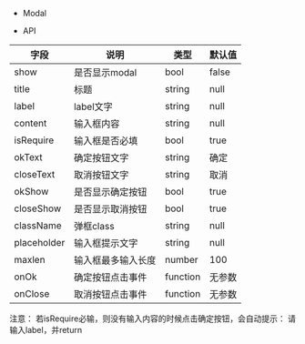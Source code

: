 - Modal

- API

|字段                    |说明                          |类型              |默认值     
|---------------------- |------------------------------|------------------|--------------
| show                  | 是否显示modal                 |bool              |false
| title                 | 标题                          |string            |null
| label                 | label文字                     |string            |null
| content               | 输入框内容                     |string           |null
| isRequire             | 输入框是否必填                 |bool              |true
| okText                | 确定按钮文字                   |string            |确定
| closeText             | 取消按钮文字                   |string            |取消
| okShow                | 是否显示确定按钮                |bool              |true
| closeShow             | 是否显示取消按钮                |bool              |true
| className             | 弹框class                      |string            |null
| placeholder           | 输入框提示文字                  |string            |null
| maxlen                | 输入框最多输入长度               |number            |100
| onOk                  | 确定按钮点击事件                 |function         |无参数
| onClose               | 取消按钮点击事件                 |function         |无参数

注意： 若isRequire必输，则没有输入内容的时候点击确定按钮，会自动提示： 请输入label，并return